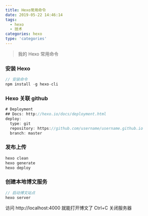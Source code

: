 ```yaml
---
title: Hexo常用命令
date: 2019-05-22 14:46:14
tags:
  - hexo
  - 技术
categories: hexo
type: 'categories'
---
```


> 我的 Hexo 常用命令

<!--more-->

### 安装 Hexo

```javascript
// 安装命令
npm install -g hexo-cli
```

### Hexo 关联 github

```javascript
# Deployment
## Docs: http://hexo.io/docs/deployment.html
deploy:
  type: git
  repository: https://github.com/username/username.github.io
  branch: master
```

### 发布上传

```javascript
hexo clean
hexo generate
hexo deploy
```

### 创建本地博文服务

```javascript
// 启动博文站点
hexo server
```

访问 http://localhost:4000 就能打开博文了
Ctrl+C 关闭服务器
